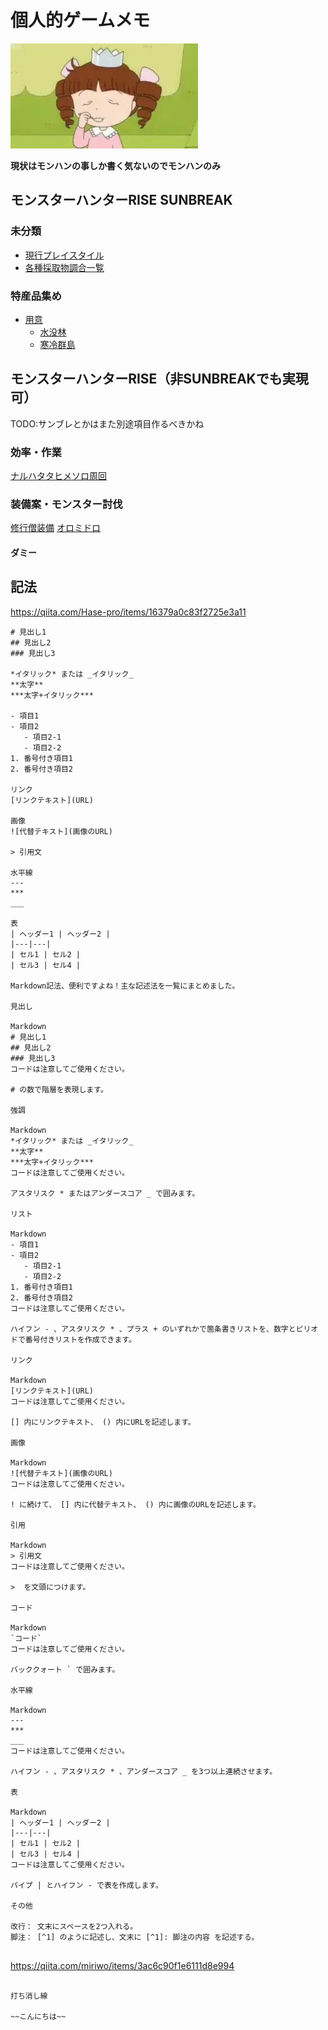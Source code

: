 # 個人的ゲームメモ

![城ヶ崎姫子](./top.WebP)

**現状はモンハンの事しか書く気ないのでモンハンのみ**


## モンスターハンターRISE SUNBREAK

### 未分類
- [現行プレイスタイル](./mh_rise_sb/現行プレイスタイル.md)
- [各種採取物調合一覧](./mh_rise/収集物錬金一覧表.md)

### 特産品集め
- [用意](./mh_rise_sb/特産品集め_用意.md)
    - [水没林]()
    - [寒冷群島]()





## モンスターハンターRISE（非SUNBREAKでも実現可）
TODO:サンブレとかはまた別途項目作るべきかね



### 効率・作業
[ナルハタタヒメソロ周回](./mh_rise/ナルハタタヒメ_ソロ_周回.md)

### 装備案・モンスター討伐
[修行僧装備](./mh_rise/修行僧装備.md)
[オロミドロ](./mh_rise/オロミドロ.md)

#### ダミー


## 記法
https://qiita.com/Hase-pro/items/16379a0c83f2725e3a11
 ```
# 見出し1
## 見出し2
### 見出し3

*イタリック* または _イタリック_
**太字** 
***太字+イタリック***

- 項目1
- 項目2
    - 項目2-1
    - 項目2-2
1. 番号付き項目1
2. 番号付き項目2

リンク
[リンクテキスト](URL)

画像
![代替テキスト](画像のURL)

> 引用文

水平線
---
***
___

表
| ヘッダー1 | ヘッダー2 |
|---|---|
| セル1 | セル2 |
| セル3 | セル4 |

Markdown記法、便利ですよね！主な記述法を一覧にまとめました。

見出し

Markdown
# 見出し1
## 見出し2
### 見出し3
コードは注意してご使用ください。

# の数で階層を表現します。

強調

Markdown
*イタリック* または _イタリック_
**太字** 
***太字+イタリック***
コードは注意してご使用ください。

アスタリスク * またはアンダースコア _ で囲みます。

リスト

Markdown
- 項目1
- 項目2
    - 項目2-1
    - 項目2-2
1. 番号付き項目1
2. 番号付き項目2
コードは注意してご使用ください。

ハイフン - 、アスタリスク * 、プラス + のいずれかで箇条書きリストを、数字とピリオドで番号付きリストを作成できます。

リンク

Markdown
[リンクテキスト](URL)
コードは注意してご使用ください。

[] 内にリンクテキスト、 () 内にURLを記述します。

画像

Markdown
![代替テキスト](画像のURL)
コードは注意してご使用ください。

! に続けて、 [] 内に代替テキスト、 () 内に画像のURLを記述します。

引用

Markdown
> 引用文
コードは注意してご使用ください。

>  を文頭につけます。

コード

Markdown
`コード`
コードは注意してご使用ください。

バッククォート ` で囲みます。

水平線

Markdown
---
***
___
コードは注意してご使用ください。

ハイフン - 、アスタリスク * 、アンダースコア _ を3つ以上連続させます。

表

Markdown
| ヘッダー1 | ヘッダー2 |
|---|---|
| セル1 | セル2 |
| セル3 | セル4 |
コードは注意してご使用ください。

パイプ | とハイフン - で表を作成します。

その他

改行： 文末にスペースを2つ入れる。
脚注： [^1] のように記述し、文末に [^1]: 脚注の内容 を記述する。


```

https://qiita.com/miriwo/items/3ac6c90f1e6111d8e994


```

打ち消し線

~~こんにちは~~


```

